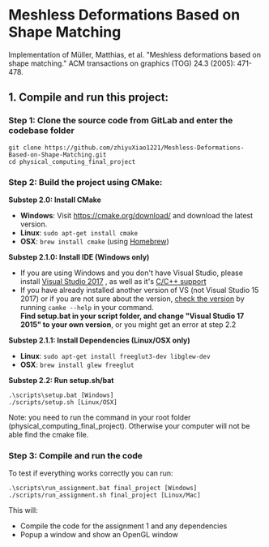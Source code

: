 

# **Meshless Deformations Based on Shape Matching**

Implementation of Müller, Matthias, et al. "Meshless deformations based on shape matching." ACM transactions on graphics (TOG) 24.3 (2005): 471-478.


## 1. Compile and run this project:

### Step 1: Clone the source code from GitLab and enter the codebase folder

    git clone https://github.com/zhiyuXiao1221/Meshless-Deformations-Based-on-Shape-Matching.git
    cd physical_computing_final_project

### Step 2: Build the project using CMake:

**Substep 2.0: Install CMake**

- **Windows**: Visit https://cmake.org/download/ and download the latest version.  
- **Linux**: `sudo apt-get install cmake`
- **OSX**: `brew install cmake` (using [Homebrew](https://brew.sh/))

**Substep 2.1.0: Install IDE (Windows only)**
  - If you are using Windows and you don't have Visual Studio, please install [Visual Studio 2017](https://visualstudio.microsoft.com/vs/older-downloads/) , as well as it's [C/C++ support](https://docs.microsoft.com/en-us/cpp/build/vscpp-step-0-installation?view=msvc-150) 
  - If you have already installed another version of VS (not Visual Studio 15 2017) or if you are not sure about the version, [check the version](https://stackoverflow.com/questions/33917454/cmake-how-to-specify-the-version-of-visual-c-to-work-with) by running 
  ` camke --help `
  in your command.   
  **Find setup.bat in your script folder, and change "Visual Studio 17 2015" to your own version**, or you might get an error at step 2.2

**Substep 2.1.1: Install Dependencies (Linux/OSX only)**
- **Linux**: `sudo apt-get install freeglut3-dev libglew-dev`
- **OSX**: `brew install glew freeglut`

  
**Substep 2.2: Run setup.sh/bat**

    .\scripts\setup.bat [Windows]
    ./scripts/setup.sh [Linux/OSX]

Note: you need to run the command in your root folder (physical_computing_final_project). Otherwise your computer will not be able find the cmake file.  
 

### Step 3: Compile and run the code

To test if everything works correctly you can run:

    .\scripts\run_assignment.bat final_project [Windows]
    ./scripts/run_assignment.sh final_project [Linux/Mac]

This will:

- Compile the code for the assignment 1 and any dependencies
- Popup a window and show an OpenGL window
